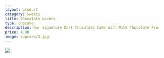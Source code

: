 ```yaml
---
layout: product
category: sweets
title: Chocolate Lovers
type: cupcake
description: Our signature Dark Chocolate Cake with Milk Chocolate Frosting, topped with a beautiful rose.
price: 4.00
image: cupcake/3.jpg
---
```



![]({{site.baseurl}}/images/cupcake/3.jpg)



